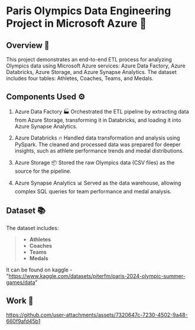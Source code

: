 # Paris Olympics Data Engineering Project in Microsoft Azure 🏅
## Overview 📝
This project demonstrates an end-to-end ETL process for analyzing Olympics data using Microsoft Azure services: Azure Data Factory, Azure Databricks, Azure Storage, and Azure Synapse Analytics. The dataset includes four tables: Athletes, Coaches, Teams, and Medals.

## Components Used ⚙️
1. Azure Data Factory 🏭
Orchestrated the ETL pipeline by extracting data from Azure Storage, transforming it in Databricks, and loading it into Azure Synapse Analytics.

2. Azure Databricks 🔥
Handled data transformation and analysis using PySpark. The cleaned and processed data was prepared for deeper insights, such as athlete performance trends and medal distributions.

3. Azure Storage 📦
Stored the raw Olympics data (CSV files) as the source for the pipeline.

4. Azure Synapse Analytics 📊
Served as the data warehouse, allowing complex SQL queries for team performance and medal analysis.

## Dataset 📚
The dataset includes:
> - **Athletes**
> - **Coaches**
> - **Teams**
> - **Medals**

It can be found on kaggle - "https://www.kaggle.com/datasets/piterfm/paris-2024-olympic-summer-games/data"

## Work 🎯



https://github.com/user-attachments/assets/7320647c-7230-4502-9a48-660f9afd45b1




